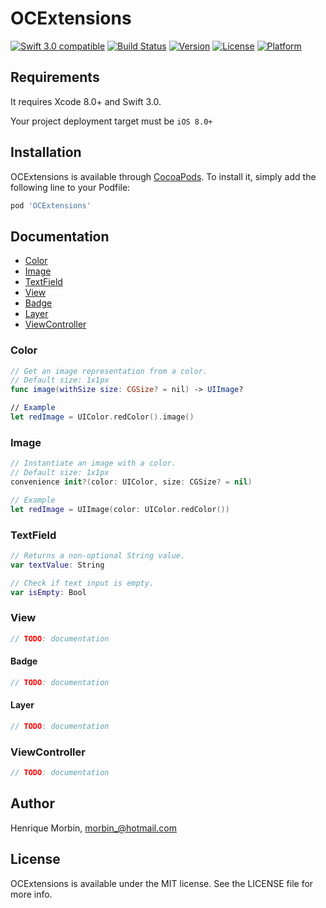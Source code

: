 # OCExtensions

[![Swift 3.0 compatible](https://img.shields.io/badge/Swift_3.0-compatible-4BC51D.svg?style=flat)](https://developer.apple.com/swift)
[![Build Status](https://www.bitrise.io/app/e583054e2704b298.svg?token=4dghJ7Cn1-PWA5JJW0nQDQ)](https://www.bitrise.io/app/e583054e2704b298)
[![Version](https://img.shields.io/cocoapods/v/OCExtensions.svg?style=flat)](http://cocoapods.org/pods/OCExtensions)
[![License](https://img.shields.io/cocoapods/l/OCExtensions.svg?style=flat)](http://cocoapods.org/pods/OCExtensions)
[![Platform](https://img.shields.io/cocoapods/p/OCExtensions.svg?style=flat)](http://cocoapods.org/pods/OCExtensions)

## Requirements

It requires Xcode 8.0+ and Swift 3.0.

Your project deployment target must be `iOS 8.0+`

## Installation

OCExtensions is available through [CocoaPods](http://cocoapods.org). To install
it, simply add the following line to your Podfile:

```ruby
pod 'OCExtensions'
```

## Documentation
- [Color](#color)
- [Image](#image)
- [TextField](#text-field)
- [View](#view)
 - [Badge](#badge)
 - [Layer](#layer)
- [ViewController](#view-controller)

### Color
```swift
// Get an image representation from a color.
// Default size: 1x1px
func image(withSize size: CGSize? = nil) -> UIImage?

// Example
let redImage = UIColor.redColor().image()
```

### Image
```swift
// Instantiate an image with a color.
// Default size: 1x1px
convenience init?(color: UIColor, size: CGSize? = nil)

// Example
let redImage = UIImage(color: UIColor.redColor())
```

### TextField
```swift
// Returns a non-optional String value.
var textValue: String

// Check if text input is empty.
var isEmpty: Bool
```

### View
```swift
// TODO: documentation
```

#### Badge
```swift
// TODO: documentation
```

#### Layer
```swift
// TODO: documentation
```

### ViewController
```swift
// TODO: documentation
```

## Author

Henrique Morbin, morbin_@hotmail.com

## License

OCExtensions is available under the MIT license. See the LICENSE file for more info.
